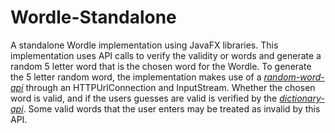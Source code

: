 # Wordle-Standalone
A standalone Wordle implementation using JavaFX libraries.
This implementation uses API calls to verify the validity or words and generate a random 5 letter word that is the chosen word for the Wordle. To generate the 5 letter random word, the implementation makes use of a [*random-word-api*](https://random-word-api.herokuapp.com/word?length=5) through an HTTPUrlConnection and InputStream. Whether the chosen word is valid, and if the users guesses are valid is verified by the [*dictionary-api*](https://api.dictionaryapi.dev/api/v2/entries/en/). Some valid words that the user enters may be treated as invalid by this API.
